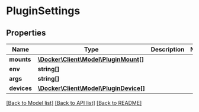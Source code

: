 # PluginSettings

## Properties
Name | Type | Description | Notes
------------ | ------------- | ------------- | -------------
**mounts** | [**\Docker\Client\Model\PluginMount[]**](PluginMount.md) |  | 
**env** | **string[]** |  | 
**args** | **string[]** |  | 
**devices** | [**\Docker\Client\Model\PluginDevice[]**](PluginDevice.md) |  | 

[[Back to Model list]](../../README.md#documentation-for-models) [[Back to API list]](../../README.md#documentation-for-api-endpoints) [[Back to README]](../../README.md)

